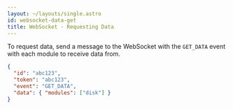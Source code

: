 ```yaml
---
layout: ~/layouts/single.astro
id: websocket-data-get
title: WebSocket - Requesting Data
---
```


To request data, send a message to the WebSocket with the `GET_DATA` event with each module to receive data from.

```json
{
  "id": "abc123",
  "token": "abc123",
  "event": "GET_DATA",
  "data": { "modules": ["disk"] }
}
```
